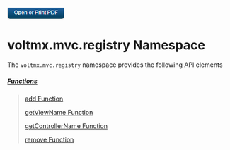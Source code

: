                         

[![](Resources/Images/pdf.png)](http://docs.voltmx.com/9_x_PDFs/iris/voltmx_ref_arch_ap_internali.pdf)


voltmx.mvc.registry Namespace
===========================

The `voltmx.mvc.registry` namespace provides the following API elements

##### [Functions](voltmx.mvc.registry_Functions.md)

> [add Function](voltmx.mvc.registry_Functions.md#add)
> 
> [getViewName Function](voltmx.mvc.registry_Functions.md#getViewName)
> 
> [getControllerName Function](voltmx.mvc.registry_Functions.md#getControllerName)
> 
> [remove Function](voltmx.mvc.registry_Functions.md#remove)
